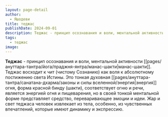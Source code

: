 ```yaml
---
layout: page-detail
author:
  - Яшодеви
title: теджас
publishDate: 2024-09-01
description: Теджас - принцип осознавания и воли, ментальной активности манас-шакти. Теджас восходит к чит (чистому Сознанию) как воля к абсолютному постижению света Истины.
tags:
  - теджас
image:
---
```

**Теджас** - принцип осознавания и воли, ментальной активности [[pages/ануттара-тантра/йога/праджня-янтра/манас-шакти|манас-шакти]]. Теджас восходит к чит (чистому Сознанию) как воля к абсолютному постижению света Истины. Это тонкая духовная [[pages/ануттара-тантра/санатана-дхарма/законы и силы вселенной/энергия|энергия]] огня, форма красной бинду (шакти), соответствует огню и речи, является энергией огня и пищеварения, но в своей тонкой ментальной форме представляет средство, переваривающее эмоции и идеи. Жар и свет теджаса человек извлекает из тела, особенно, из чувственных впечатлений, которые имеют динамику и экспрессию.

